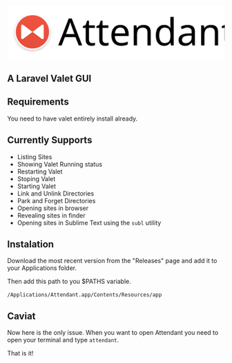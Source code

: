 <p align="center">
  <img src="icons/title.svg">
</p>

## A Laravel Valet GUI

## Requirements

You need to have valet entirely install already.

## Currently Supports

- Listing Sites
- Showing Valet Running status
- Restarting Valet
- Stoping Valet
- Starting Valet
- Link and Unlink Directories
- Park and Forget Directories
- Opening sites in browser
- Revealing sites in finder
- Opening sites in Sublime Text using the `subl` utility

## Instalation

Download the most recent version from the "Releases" page and add it to your Applications folder.

Then add this path to you $PATHS variable. 
```
/Applications/Attendant.app/Contents/Resources/app
```

## Caviat

Now here is the only issue. When you want to open Attendant you need to open your terminal and type `attendant`.

That is it!
